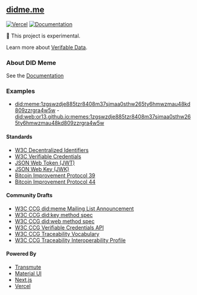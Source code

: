 ## [didme.me](https://didme.me)

[![Vercel](https://github.com/OR13/didme.me/actions/workflows/cd.yml/badge.svg)](https://github.com/OR13/didme.me/actions/workflows/cd.yml) [![Documentation](https://github.com/OR13/didme.me/actions/workflows/docs.yml/badge.svg)](https://github.com/OR13/didme.me/actions/workflows/docs.yml)

🚧 This project is experimental.

Learn more about [Verifable Data](https://github.com/transmute-industries/verifiable-data).

### About DID Meme

See the [Documentation](https://or13.github.io/didme.me)

### Examples

- [did:meme:1zgswzdje885tzr8408m37sjmaa0sthw265ty6hmwzmau48kd809zzrgra4w5w](https://didme.me/did:meme:1zgswzdje885tzr8408m37sjmaa0sthw265ty6hmwzmau48kd809zzrgra4w5w)
-[did:web:or13.github.io:memes:1zgswzdje885tzr8408m37sjmaa0sthw265ty6hmwzmau48kd809zzrgra4w5w](https://didme.me/did:web:or13.github.io:memes:1zgswzdje885tzr8408m37sjmaa0sthw265ty6hmwzmau48kd809zzrgra4w5w)

#### Standards

- [W3C Decentralized Identifiers](https://www.w3.org/TR/did-core/)
- [W3C Verifiable Credentials](https://www.w3.org/TR/vc-data-model/)
- [JSON Web Token (JWT)](https://datatracker.ietf.org/doc/html/rfc7519)
- [JSON Web Key (JWK)](https://datatracker.ietf.org/doc/html/rfc7517)
- [Bitcoin Improvement Protocol 39](https://github.com/bitcoin/bips/blob/master/bip-0039.mediawiki)
- [Bitcoin Improvement Protocol 44](https://github.com/bitcoin/bips/blob/master/bip-0044.mediawiki)

#### Community Drafts

- [W3C CCG did:meme Mailing List Announcement](https://lists.w3.org/Archives/Public/public-credentials/2020Jul/0092.html)
- [W3C CCG did:key method spec](https://github.com/w3c-ccg/did-method-key)
- [W3C CCG did:web method spec](https://github.com/w3c-ccg/did-method-web)
- [W3C CCG Verifiable Credentials API](https://github.com/w3c-ccg/vc-api)
- [W3C CCG Traceability Vocabulary](https://w3id.org/traceability)
- [W3C CCG Traceability Interoperability Profile](https://w3id.org/traceability/interoperability)

#### Powered By

- [Transmute](https://transmute.industries/)
- [Material UI](https://mui.com/)
- [Next.js](https://nextjs.org/)
- [Vercel](https://vercel.com/)
